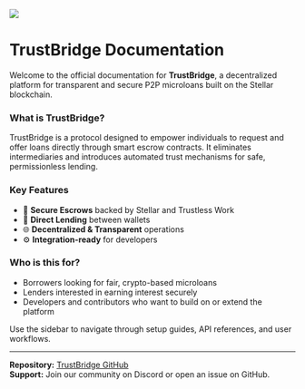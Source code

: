 
![](https://github.com/user-attachments/assets/9201806d-7116-44d7-9df0-6f73c6f3d3f3)

# TrustBridge Documentation

Welcome to the official documentation for **TrustBridge**, a decentralized platform for transparent and secure P2P microloans built on the Stellar blockchain.

### What is TrustBridge?

TrustBridge is a protocol designed to empower individuals to request and offer loans directly through smart escrow contracts. It eliminates intermediaries and introduces automated trust mechanisms for safe, permissionless lending.

### Key Features

* 🔐 **Secure Escrows** backed by Stellar and Trustless Work
* 💸 **Direct Lending** between wallets
* 🌐 **Decentralized & Transparent** operations
* ⚙️ **Integration-ready** for developers

### Who is this for?

* Borrowers looking for fair, crypto-based microloans
* Lenders interested in earning interest securely
* Developers and contributors who want to build on or extend the platform

Use the sidebar to navigate through setup guides, API references, and user workflows.

***

**Repository:** [TrustBridge GitHub](https://github.com/trustbridgecr)\
**Support:** Join our community on Discord or open an issue on GitHub.
